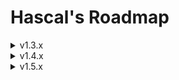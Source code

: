# Hascal's Roadmap 

<details>
<summary>v1.3.x</summary>

### Base
- C++ in back-end
- garbage collection and Rust-like memory management

### Language
- multi library import :
```
use http, random
```

- inline assembly
```
asm("mov e1, bx")
```

- multi line string
``` 
var str = """line1
line2
"""
```

- lambdas :
```
var mythread = thread(@(1000,true){
    print("hi")
})
```

- immutable variables
```
let x : int = 1
```

### Standard Library
- `json` library
</details>

<details>
<summary>v1.4.x</summary>

### Base
- More stability
- Manual memory allocation

### Language

- function decorators :
```
@static
function add(a:int,b:int) : int {
    return a + b
}
```
- `@no_mm` decorator for manual memory management
- dictionaries :
```
var names_age = dict(string,int,{
   "john" : 25,
   "nickolas" : 38
})

# or :
var foo = {
   "X" : 1,
   "Y" : 2
}
```

### Standard Library
- `sqlite` library
</details>

<details>
<summary>v1.5.x</summary>

### Base
- **Rewrite Hascal in Hascal(bootstrapping compiler**

</details>